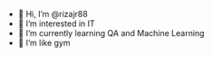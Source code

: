 - 👋 Hi, I’m @rizajr88
- 👀 I’m interested in IT
- 🌱 I’m currently learning QA and Machine Learning 
- 💞️ I’m like gym

<!---
rizajr88/rizajr88 is a ✨ special ✨ repository because its `README.md` (this file) appears on your GitHub profile.
You can click the Preview link to take a look at your changes.
--->
